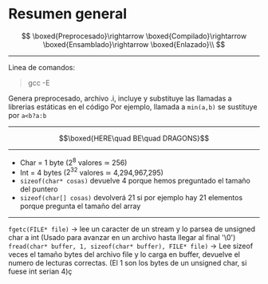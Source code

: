 # Resumen general

$$
\boxed{Preprocesado}\rightarrow
\boxed{Compilado}\rightarrow
\boxed{Ensamblado}\rightarrow
\boxed{Enlazado}\\
$$

***

Linea de comandos:
>gcc -E

Genera preprocesado, archivo .i, incluye y substituye las llamadas a librerias estáticas en el código
Por ejemplo, llamada a `min(a,b)` se sustituye por `a<b?a:b`
***
$$\boxed{HERE\quad BE\quad DRAGONS}$$
***
- Char = 1 byte ($2^8$ valores $\simeq$ 256)
- Int = 4 bytes ($2^32$ valores $\simeq$ 4,294,967,295)
- `sizeof(char* cosas)` devuelve 4 porque hemos preguntado el tamaño del puntero
- `sizeof(char[] cosas)` devolverá 21 si por ejemplo hay 21 elementos porque pregunta el tamaño del array
***
`fgetc(FILE* file)` -> lee un caracter de un stream y lo parsea de unsigned char a int (Usado para avanzar en un archivo hasta llegar al final '\0')
`fread(char* buffer, 1, sizeof(char* buffer), FILE* file)` -> Lee sizeof veces el tamaño bytes del archivo file y lo carga en buffer, devuelve el numero de lecturas correctas. (El 1 son los bytes de un unsigned char, si fuese int serian 4)ç
